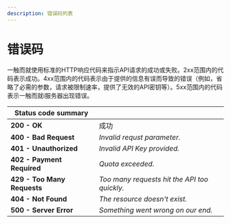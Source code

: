 ```yaml
---
description: 错误码列表
---
```


# 错误码

一触而就使用标准的HTTP响应代码来指示API请求的成功或失败。2xx范围内的代码表示成功。4xx范围内的代码表示由于提供的信息有误而导致的错误（例如，省略了必需的参数，请求被限制速率，提供了无效的API密钥等）。5xx范围内的代码表示一触而就i服务器出现错误。

| **Status code summary**     |                                              |
| --------------------------- | -------------------------------------------- |
| **200 - OK**                | 成功                                           |
| **400 - Bad Request**       | _Invalid requst parameter._                  |
| **401 - Unauthorized**      | _Invalid API Key provided._                  |
| **402 - Payment Required**  | _Quota exceeded._                            |
| **429 - Too Many Requests** | _Too many requests hit the API too quickly._ |
| **404 - Not Found**         | _The resource doesn't exist._                |
| **500 - Server Error**      | _Something went wrong on our end._           |
